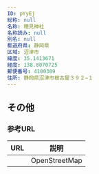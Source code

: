 ```yaml
---
ID: pYyEj
総称: null
名称: 穂見神社
名称読み: null
別名: null
都道府県: 静岡県
区域: 沼津市
緯度: 35.1413671
経度: 138.8070725
郵便番号: 4100309
住所: 静岡県沼津市根古屋３９２−１
---
```


## その他

### 参考URL

| URL | 説明          |
| --- | ------------- |
|     | OpenStreetMap |
